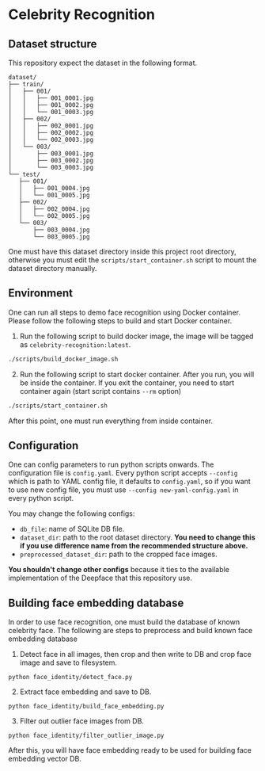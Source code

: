# Celebrity Recognition

## Dataset structure
This repository expect the dataset in the following format.
```
dataset/
├── train/
│   ├── 001/
│   │   ├── 001_0001.jpg
│   │   ├── 001_0002.jpg
│   │   └── 001_0003.jpg
│   ├── 002/
│   │   ├── 002_0001.jpg
│   │   ├── 002_0002.jpg
│   │   └── 002_0003.jpg
│   └── 003/
│       ├── 003_0001.jpg
│       ├── 003_0002.jpg
│       └── 003_0003.jpg
└── test/
   ├── 001/
   │   ├── 001_0004.jpg
   │   └── 001_0005.jpg
   ├── 002/
   │   ├── 002_0004.jpg
   │   └── 002_0005.jpg
   └── 003/
       ├── 003_0004.jpg
       └── 003_0005.jpg
```
One must have this dataset directory inside this project root directory, otherwise you must edit the `scripts/start_container.sh` script to mount the dataset directory manually.

## Environment
One can run all steps to demo face recognition using Docker container. Please follow the following steps to build and start Docker container.
1. Run the following script to build docker image, the image will be tagged as `celebrity-recognition:latest`.
```bash
./scripts/build_docker_image.sh
```
2. Run the following script to start docker container. After you run, you will be inside the container. If you exit the container, you need to start container again (start script contains `--rm` option)
```bash
./scripts/start_container.sh
```
After this point, one must run everything from inside container.

## Configuration
One can config parameters to run python scripts onwards. The configuration file is `config.yaml`. Every python script accepts `--config` which is path to YAML config file, it defaults to `config.yaml`, so if you want to use new config file, you must use `--config new-yaml-config.yaml` in every python script.

You may change the following configs:
- `db_file`: name of SQLite DB file.
- `dataset_dir`: path to the root dataset directory. **You need to change this if you use difference name from the recommended structure above.**
- `preprocessed_dataset_dir`: path to the cropped face images.

**You shouldn't change other configs** because it ties to the available implementation of the Deepface that this repository use.

## Building face embedding database
In order to use face recognition, one must build the database of known celebrity face. The following are steps to preprocess and build known face embedding database
1. Detect face in all images, then crop and then write to DB and crop face image and save to filesystem.
```
python face_identity/detect_face.py
```
2. Extract face embedding and save to DB.
```
python face_identity/build_face_embedding.py
```
3. Filter out outlier face images from DB.
```
python face_identity/filter_outlier_image.py
```

After this, you will have face embedding ready to be used for building face embedding vector DB.
